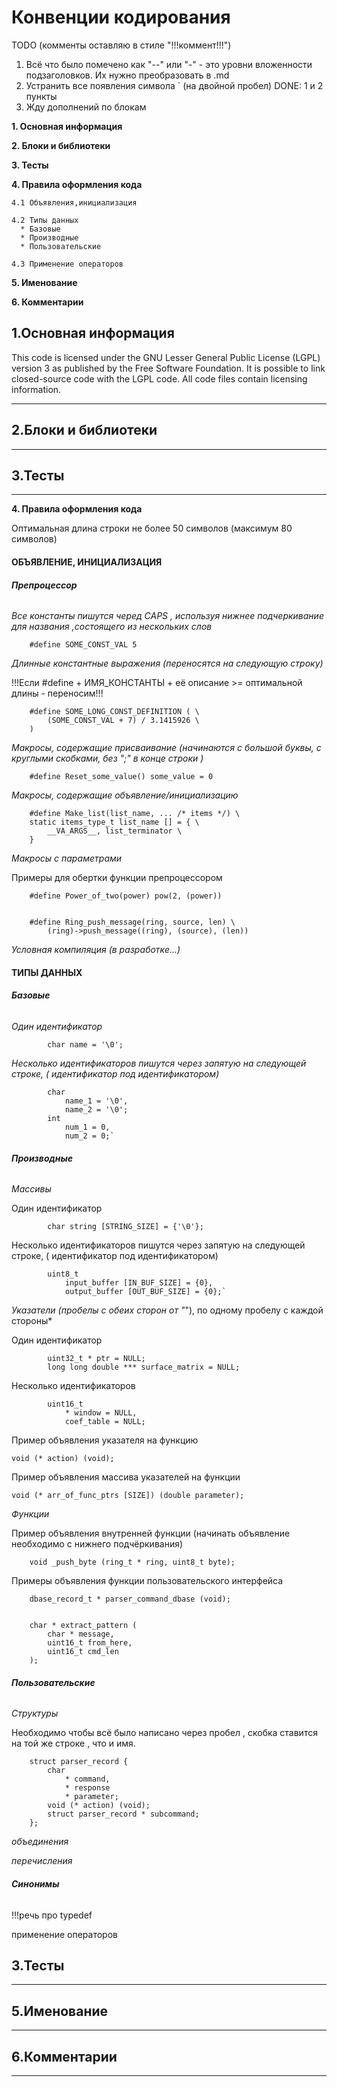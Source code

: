 # Конвенции кодирования

TODO (комменты оставляю в стиле "!!!коммент!!!")
1. Всё что было помечено как "--" или "-" - это уровни вложенности подзаголовков. Их нужно преобразовать в .md
2. Устранить все появления символа \` (на двойной пробел)
DONE: 1 и 2 пункты
1. Жду дополнений по блокам 

**1. Основная информация**

**2. Блоки и библиотеки**
      
**3. Тесты**

**4. Правила оформления кода**
	
    4.1 Объявления,инициализация
    
    4.2 Типы данных
      * Базовые
      * Производные
      * Пользовательские

    4.3 Применение операторов

**5. Именование**

**6. Комментарии**

## **1.Основная информация**

This code is licensed under the GNU Lesser General Public License (LGPL) version 3 as published by the Free Software Foundation.
It is possible to link closed-source code with the LGPL code.
All code files contain licensing information.

---
## **2.Блоки и библиотеки**

---
## **3.Тесты**

---


**4. Правила оформления кода**

Оптимальная длина строки не более 50 символов (максимум 80 символов)

#### ОБЪЯВЛЕНИЕ, ИНИЦИАЛИЗАЦИЯ

###### **Препроцессор**

*Все константы пишутся черед CAPS , используя нижнее подчеркивание для названия ,состоящего из нескольких слов*

		#define SOME_CONST_VAL 5

*Длинные константные выражения (переносятся на следующую строку)*

!!!Если #define + ИМЯ_КОНСТАНТЫ + её описание >= оптимальной длины - переносим!!!


		#define SOME_LONG_CONST_DEFINITION ( \
			(SOME_CONST_VAL + 7) / 3.1415926 \
		)
		

*Макросы, содержащие присваивание (начинаются с большой буквы, с круглыми скобками, без ";" в конце строки )*

		#define Reset_some_value() some_value = 0

*Макросы, содержащие объявление/инициализацию*

		#define Make_list(list_name, ... /* items */) \
		static items_type_t list_name [] = { \
			__VA_ARGS__, list_terminator \
		}

*Макросы с параметрами*

Примеры для обертки функции препроцессором

		#define Power_of_two(power) pow(2, (power))
		
		
 		#define Ring_push_message(ring, source, len) \
  			(ring)->push_message((ring), (source), (len))

*Условная компиляция (в разработке...)*

#### ТИПЫ ДАННЫХ

###### **Базовые**

*Один идентификатор*

			char name = '\0';

*Несколько идентификаторов пишутся через запятую на следующей строке, ( идентификатор под идентификатором)*

			char
				name_1 = '\0',
				name_2 = '\0';
			int
				num_1 = 0,
				num_2 = 0;`

###### **Производные** 

*Массивы*

Один идентификатор

			char string [STRING_SIZE] = {'\0'};	
Несколько идентификаторов пишутся через запятую на следующей строке, ( идентификатор под идентификатором)

			uint8_t
				input_buffer [IN_BUF_SIZE] = {0},
				output_buffer [OUT_BUF_SIZE] = {0};`

*Указатели (пробелы с обеих сторон от "*"), по одному пробелу с каждой стороны*

Один идентификатор

			uint32_t * ptr = NULL;
			long long double *** surface_matrix = NULL;

Несколько идентификаторов

			uint16_t
				* window = NULL,
				coef_table = NULL;
Пример объявления указателя на функцию

	void (* action) (void);
Пример объявления массива указателей на функции

	void (* arr_of_func_ptrs [SIZE]) (double parameter);
	

*Функции*
 
 Пример объявления внутренней функции (начинать объявление необходимо с нижнего подчёркивания)
		
		void _push_byte (ring_t * ring, uint8_t byte);
		
 Примеры объявления функции пользовательского интерфейса
		
		dbase_record_t * parser_command_dbase (void);
	

		char * extract_pattern (
			char * message,
			uint16_t from_here,
			uint16_t cmd_len
		);
		

###### **Пользовательские**

*Cтруктуры*

 Необходимо чтобы всё было написано через пробел , скобка ставится на той же строке , что и имя.
 
  		struct parser_record { 
			char			   
				* command,
				* response
				* parameter;
			void (* action) (void);
			struct parser_record * subcommand;
		};

*объединения*

*перечисления*

###### **Синонимы**

!!!речь про typedef

применение операторов
## **3.Тесты**

---
## **5.Именование**

---
## **6.Комментарии**

---


